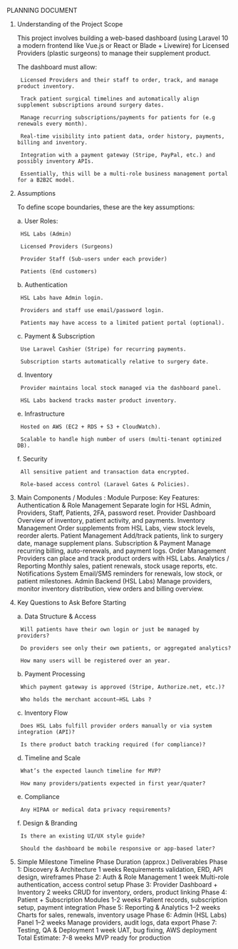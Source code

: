 PLANNING DOCUMENT

1. Understanding of the Project Scope

	This project involves building a web-based dashboard (using Laravel 10 a modern frontend like Vue.js or React or Blade + Livewire) for Licensed Providers (plastic surgeons) to manage their supplement product.

	The dashboard must allow:

		Licensed Providers and their staff to order, track, and manage product inventory.

		Track patient surgical timelines and automatically align supplement subscriptions around surgery dates.

		Manage recurring subscriptions/payments for patients for (e.g renewals every month).

		Real-time visibility into patient data, order history, payments, billing and inventory.

		Integration with a payment gateway (Stripe, PayPal, etc.) and possibly inventory APIs.

		Essentially, this will be a multi-role business management portal for a B2B2C model.

2. Assumptions

	To define scope boundaries, these are the key assumptions:

	a. User Roles:

		HSL Labs (Admin)

		Licensed Providers (Surgeons)

		Provider Staff (Sub-users under each provider)

		Patients (End customers)

	b. Authentication
		
		HSL Labs have Admin login.
		
		Providers and staff use email/password login.
		
		Patients may have access to a limited patient portal (optional).

	c. Payment & Subscription

		Use Laravel Cashier (Stripe) for recurring payments.

		Subscription starts automatically relative to surgery date.

	d. Inventory

		Provider maintains local stock managed via the dashboard panel.

		HSL Labs backend tracks master product inventory.

	e. Infrastructure

		Hosted on AWS (EC2 + RDS + S3 + CloudWatch).

		Scalable to handle high number of users (multi-tenant optimized DB).

	f. Security

		All sensitive patient and transaction data encrypted.

		Role-based access control (Laravel Gates & Policies).

3. Main Components / Modules :
	Module	Purpose:						Key Features:
	Authentication & Role Management	  	Separate login for HSL Admin, Providers, Staff, Patients, 2FA, password reset.
	Provider Dashboard					  	Overview of inventory, patient activity, and payments.
	Inventory Management				  	Order supplements from HSL Labs, view stock levels, reorder alerts.
	Patient Management					  	Add/track patients, link to surgery date, manage supplement plans.
	Subscription & Payment					Manage recurring billing, auto-renewals, and payment logs.
	Order Management						Providers can place and track product orders with HSL Labs.
	Analytics / Reporting					Monthly sales, patient renewals, stock usage reports, etc.
	Notifications System					Email/SMS reminders for renewals, low stock, or patient milestones.
	Admin Backend (HSL Labs)				Manage providers, monitor inventory distribution, view orders and billing overview.

4. Key Questions to Ask Before Starting

	a. Data Structure & Access

		Will patients have their own login or just be managed by providers?

		Do providers see only their own patients, or aggregated analytics?
		
		How many users will be registered over an year.

	b. Payment Processing

		Which payment gateway is approved (Stripe, Authorize.net, etc.)?

		Who holds the merchant account—HSL Labs ?

	c. Inventory Flow

		Does HSL Labs fulfill provider orders manually or via system integration (API)?

		Is there product batch tracking required (for compliance)?

	d. Timeline and Scale

		What’s the expected launch timeline for MVP?

		How many providers/patients expected in first year/quater?

	e. Compliance

		Any HIPAA or medical data privacy requirements?

	f. Design & Branding

		Is there an existing UI/UX style guide?

		Should the dashboard be mobile responsive or app-based later?

5. Simple Milestone Timeline
	Phase	 								Duration (approx.)	Deliverables
	Phase 1: Discovery & Architecture		1 weeks			Requirements validation, ERD, API design, wireframes
	Phase 2: Auth & Role Management			1 week				Multi-role authentication, access control setup
	Phase 3: Provider Dashboard + Inventory	2 weeks				CRUD for inventory, orders, product linking
	Phase 4: Patient + Subscription Modules	1-2 weeks			Patient records, subscription setup, payment integration
	Phase 5: Reporting & Analytics			1–2 weeks			Charts for sales, renewals, inventory usage
	Phase 6: Admin (HSL Labs) Panel			1–2 weeks			Manage providers, audit logs, data export
	Phase 7: Testing, QA & Deployment		1 week				UAT, bug fixing, AWS deployment
	Total Estimate:							7-8 weeks			MVP ready for production
	
	